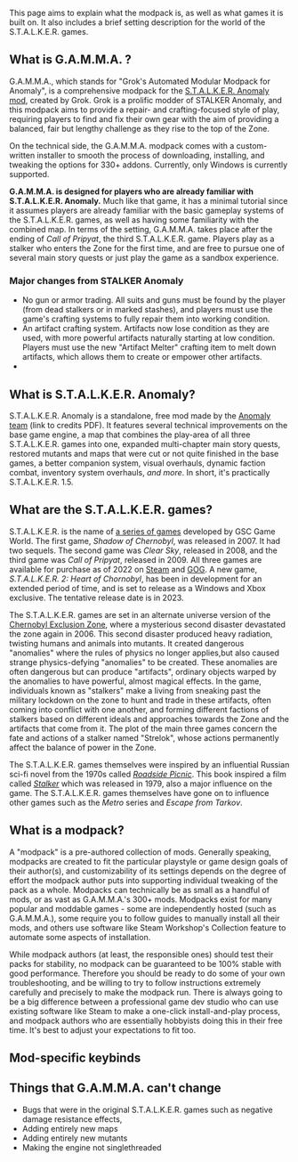 This page aims to explain what the modpack is, as well as what games it is built on. It also includes a brief setting description for the world of the S.T.A.L.K.E.R. games.

## What is G.A.M.M.A. ?

G.A.M.M.A., which stands for "Grok's Automated Modular Modpack for Anomaly", is a comprehensive modpack for the [S.T.A.L.K.E.R. Anomaly mod](https://www.moddb.com/mods/stalker-anomaly), created by Grok. Grok is a prolific modder of STALKER Anomaly, and this modpack aims to provide a repair- and crafting-focused style of play, requiring players to find and fix their own gear with the aim of providing a balanced, fair but lengthy challenge as they rise to the top of the Zone.

On the technical side, the G.A.M.M.A. modpack comes with a custom-written installer to smooth the process of downloading, installing, and tweaking the options for 330+ addons. Currently, only Windows is currently supported.

**G.A.M.M.A. is designed for players who are already familiar with S.T.A.L.K.E.R. Anomaly.** Much like that game, it has a minimal tutorial since it assumes players are already familiar with the basic gameplay systems of the S.T.A.L.K.E.R. games, as well as having some familiarity with the combined map. In terms of the setting, G.A.M.M.A. takes place after the ending of _Call of Pripyat_, the third S.T.A.L.K.E.R. game. Players play as a stalker who enters the Zone for the first time, and are free to pursue one of several main story quests or just play the game as a sandbox experience.

### Major changes from STALKER Anomaly

* No gun or armor trading. All suits and guns must be found by the player (from dead stalkers or in marked stashes), and players must use the game's crafting systems to fully repair them into working condition.
* An artifact crafting system. Artifacts now lose condition as they are used, with more powerful artifacts naturally starting at low condition. Players must use the new "Artifact Melter" crafting item to melt down artifacts, which allows them to create or empower other artifacts.
* 

## What is S.T.A.L.K.E.R. Anomaly?

S.T.A.L.K.E.R. Anomaly is a standalone, free mod made by the [Anomaly team](https://www.dropbox.com/s/gu9x64qazkjh12c/Credits.pdf?dl=0) (link to credits PDF). It features several technical improvements on the base game engine, a map that combines the play-area of all three S.T.A.L.K.E.R. games into one, expanded multi-chapter main story quests, restored mutants and maps that were cut or not quite finished in the base games, a better companion system, visual overhauls, dynamic faction combat, inventory system overhauls, *and more*. In short, it's practically S.T.A.L.K.E.R. 1.5.

## What are the S.T.A.L.K.E.R. games?

S.T.A.L.K.E.R. is the name of [a series of games](https://en.wikipedia.org/wiki/S.T.A.L.K.E.R.) developed by GSC Game World. The first game, _Shadow of Chernobyl_, was released in 2007. It had two sequels. The second game was _Clear Sky_, released in 2008, and the third game was _Call of Pripyat_, released in 2009. All three games are available for purchase as of 2022 on [Steam](https://store.steampowered.com/sub/35983/) and [GOG](https://www.gog.com/en/games?genres=shooter&tags=atmospheric&developers=gsc-game-world). A new game, _S.T.A.L.K.E.R. 2: Heart of Chornobyl_, has been in development for an extended period of time, and is set to release as a Windows and Xbox exclusive. The tentative release date is in 2023.

The S.T.A.L.K.E.R. games are set in an alternate universe version of the [Chernobyl Exclusion Zone](https://en.wikipedia.org/wiki/Chernobyl_Exclusion_Zone), where a mysterious second disaster devastated the zone again in 2006. This second disaster produced heavy radiation, twisting humans and animals into mutants. It created dangerous "anomalies" where the rules of physics no longer applies,but also caused strange physics-defying "anomalies" to be created. These anomalies are often dangerous but can produce "artifacts", ordinary objects warped by the anomalies to have powerful, almost magical effects. In the game, individuals known as "stalkers" make a living from sneaking past the military lockdown on the zone to hunt and trade in these artifacts, often coming into conflict with one another, and forming different factions of stalkers based on different ideals and approaches towards the Zone and the artifacts that come from it. The plot of the main three games concern the fate and actions of a stalker named "Strelok", whose actions permanently affect the balance of power in the Zone.

The S.T.A.L.K.E.R. games themselves were inspired by an influential Russian sci-fi novel from the 1970s called _[Roadside Picnic](https://en.wikipedia.org/wiki/Roadside_Picnic)_. This book inspired a film called _[Stalker](https://en.wikipedia.org/wiki/Stalker_(1979_film))_ which was released in 1979, also a major influence on the game. The S.T.A.L.K.E.R. games themselves have gone on to influence other games such as the _Metro_ series and _Escape from Tarkov_.

## What is a modpack?

A "modpack" is a pre-authored collection of mods. Generally speaking, modpacks are created to fit the particular playstyle or game design goals of their author(s), and customizability of its settings depends on the degree of effort the modpack author puts into supporting individual tweaking of the pack as a whole. Modpacks can technically be as small as a handful of mods, or as vast as G.A.M.M.A.'s 300+ mods. Modpacks exist for many popular and moddable games - some are independently hosted (such as G.A.M.M.A.), some require you to follow guides to manually install all their mods, and others use software like Steam Workshop's Collection feature to automate some aspects of installation.

While modpack authors (at least, the responsible ones) should test their packs for stability, no modpack can be guaranteed to be 100% stable with good performance. Therefore you should be ready to do some of your own troubleshooting, and be willing to try to follow instructions extremely carefully and precisely to make the modpack run. There is always going to be a big difference between a professional game dev studio who can use existing software like Steam to make a one-click install-and-play process, and modpack authors who are essentially hobbyists doing this in their free time. It's best to adjust your expectations to fit too.

## Mod-specific keybinds

## Things that G.A.M.M.A. can't change

* Bugs that were in the original S.T.A.L.K.E.R. games such as negative damage resistance effects,
* Adding entirely new maps
* Adding entirely new mutants
* Making the engine not singlethreaded